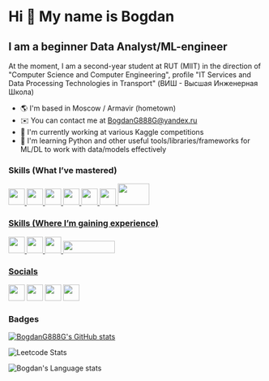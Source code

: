 Hi 👋 My name is Bogdan
=======================

I am a beginner Data Analyst/ML-engineer
--------------------------------

At the moment, I am a second-year student at RUT (MIIT) in the direction of "Computer Science and Computer Engineering", profile "IT Services and Data Processing Technologies in Transport" (ВИШ - Высшая Инженерная Школа)

* 🌎  I'm based in Moscow / Armavir (hometown)
* ✉️  You can contact me at [BogdanG888G@yandex.ru](mailto:BogdanG888G@yandex.ru)
* 🚀  I'm currently working at various Kaggle competitions
* 🧠  I'm learning Python and other useful tools/libraries/frameworks for ML/DL to work with data/models effectively

### Skills (What I’ve mastered)

<p align="left">
<a href="https://www.python.org"> <img src = "https://raw.githubusercontent.com/danielcranney/readme-generator/main/public/icons/skills/python-colored.svg"width="32" height="32"> </a>
<a href='https://pandas.pydata.org/'> <img src = 'https://encrypted-tbn0.gstatic.com/images?q=tbn:ANd9GcSHZd37oUzVXPHOsl-Ygg5hzYpZs7Djvk-vSw&s'width='32' height='32'>
<a href='https://numpy.org/'> <img src = 'https://numpy.org/images/logo.svg'width='32' height='32'>
<a href='https://matplotlib.org/'> <img src = 'https://upload.wikimedia.org/wikipedia/commons/thumb/8/84/Matplotlib_icon.svg/1200px-Matplotlib_icon.svg.png'width='32' height='32'>
<a href='https://seaborn.pydata.org/'> <img src = 'https://cdn.worldvectorlogo.com/logos/seaborn-1.svg'width='32' height='32'>
<a href='https://www.postgresql.org/'> <img src = 'https://www.postgresql.org/media/img/about/press/elephant.png'width='32' height='32'>
<a href='https://scikit-learn.org/stable/'> <img src = 'https://e7.pngegg.com/pngimages/39/4/png-clipart-logo-scikit-learn-python-github-machine-learning-text-orange.png'width='62' height='42'>
</p>

### Skills (Where I’m gaining experience)
<p>
<a href='https://airflow.apache.org/'> <img src = 'https://static-00.iconduck.com/assets.00/airflow-icon-2048x2048-ptyvisqh.png'width='32' height='32'>
<a href='https://mlflow.org/'> <img src = 'https://github.com/mlflow-automation.png'width='32' height='32'>
<a href='https://www.microsoft.com/en-us/power-platform/products/power-bi'> <img src = 'https://upload.wikimedia.org/wikipedia/commons/thumb/c/cf/New_Power_BI_Logo.svg/1200px-New_Power_BI_Logo.svg.png'width='32' height='32'>
<a href='https://pytorch.org/'> <img src = 'https://upload.wikimedia.org/wikipedia/commons/9/96/Pytorch_logo.png'width='102' height='24'>
</p>

### Socials

<p align="left"> <a href="https://discordapp.com/users/938033198007463937/"><img src="https://raw.githubusercontent.com/danielcranney/readme-generator/main/public/icons/socials/discord.svg" width = 32></a>
<a href="https://vk.com/body2006"><img src="https://upload.wikimedia.org/wikipedia/commons/thumb/f/f3/VK_Compact_Logo_%282021-present%29.svg/1200px-VK_Compact_Logo_%282021-present%29.svg.png" width = 32></a>
<a href="https://t.me/G_GBogdanG_G"><img src="https://upload.wikimedia.org/wikipedia/commons/thumb/8/82/Telegram_logo.svg/2048px-Telegram_logo.svg.png" width = 32></a>
<a href='https://www.kaggle.com/bogdang888g'> <img src='https://cdn4.iconfinder.com/data/icons/logos-and-brands/512/189_Kaggle_logo_logos-512.png' width=32></a>
</p>


### Badges


<a href="http://www.github.com/BogdanG888G"><img src="https://github-readme-stats.vercel.app/api?username=BogdanG888G&show_icons=true&hide=&count_private=true&title_color=0891b2&text_color=ffffff&icon_color=0891b2&bg_color=1c1917&hide_border=true&show_icons=true" alt="BogdanG888G's GitHub stats" /></a>

![Leetcode Stats](https://leetcard.jacoblin.cool/BogdanG888GG)

![Bogdan's Language stats](https://github-readme-stats-eight-theta.vercel.app/api/top-langs/?username=BogdanG888G&layout=compact&langs_count=8&hide_border=true)
<br />

